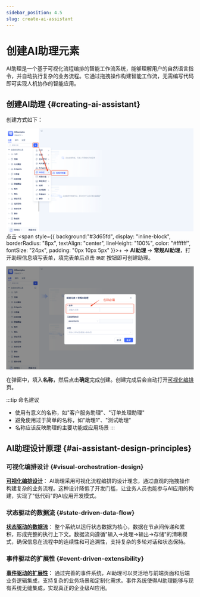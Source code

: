```yaml
---
sidebar_position: 4.5
slug: create-ai-assistant
---
```


# 创建AI助理元素

AI助理是一个基于可视化流程编排的智能工作流系统，能够理解用户的自然语言指令，并自动执行复杂的业务流程。它通过拖拽操作构建智能工作流，无需编写代码即可实现人机协作的智能应用。

## 创建AI助理 {#creating-ai-assistant}

创建方式如下：

![创建AI助理-入口](./img/assistant/create-assistant.png)
点击 <span style={{ background:"#3d65fd", display: "inline-block", borderRadius: "8px", textAlign: "center", lineHeight: "100%", color: "#ffffff", fontSize: "24px", padding: "0px 10px 5px" }}>+</span>  → **AI助理** → **常规AI助理**，打开助理信息填写表单，填完表单后点击 `确定` 按钮即可创建助理。

![创建AI助理-表单](./img/assistant/create-form.png)

在弹窗中，填入**名称**，然后点击**确定**完成创建。创建完成后会自动打开[可视化编排](./process-orchestration-node-configuration)页。

:::tip 命名建议
- 使用有意义的名称，如"客户服务助理"、"订单处理助理"
- 避免使用过于简单的名称，如"助理1"、"测试助理"
- 名称应该反映助理的主要功能或应用场景
:::


## AI助理设计原理 {#ai-assistant-design-principles}

### 可视化编排设计 {#visual-orchestration-design}

**[可视化编排设计](./process-orchestration-node-configuration)**：
AI助理采用可视化流程编排的设计理念，通过直观的拖拽操作构建复杂的业务流程。这种设计降低了开发门槛，让业务人员也能参与AI应用的构建，实现了"低代码"的AI应用开发模式。

### 状态驱动的数据流 {#state-driven-data-flow}

**[状态驱动的数据流](./ai-assistant-state)**：
整个系统以运行状态数据为核心，数据在节点间传递和累积，形成完整的执行上下文。数据流向遵循"输入→处理→输出→存储"的清晰模式，确保信息在流程中的连续性和可追溯性，支持复杂的多轮对话和状态保持。

### 事件驱动的扩展性 {#event-driven-extensibility}

**[事件驱动的扩展性](./ai-assistant-event)**：
通过完善的事件系统，AI助理可以灵活地与前端页面和后端业务逻辑集成，支持复杂的业务场景和定制化需求。事件系统使得AI助理能够与现有系统无缝集成，实现真正的企业级AI应用。
